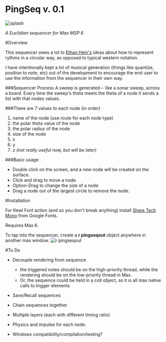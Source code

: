 PingSeq v. 0.1
=======

![splash](https://raw.githubusercontent.com/lindseymysse/pingseq/master/splash.png)

*A Euclidian sequencer for Max MSP 6*

#Overview

This sequencer owes a lot to [Ethan Hein's](http://www.ethanhein.com/wp/my-nyu-masters-thesis/visualizing-rhythm/) ideas about how to represent rythms in a circular way, as opposed to typical western notation.

I have intentionally kept a lot of musical generation (things like quantize, position to note, etc) out of the development to encourage the end user to use the information from the sequencer in their own way.


###Sequencer Process
A sweep is generated-- like a sonar sweep, across a board. Every time the sweep's theta meets the theta of a node it sends a list with that nodes values.

###There are 7 values to each node (in order)
1. name of the node (use route for each node type)
2. the polar theta value of the node
3. the polar radius of the node
4. size of the node
5. x
6. y
7. z *(not really useful now, but will be later)*


###Basic usage

- Double click on the screen, and a new node will be created on the surface.
- Click and drag to move a node.
- Option-Drag to change the size of a node
- Drag a node out of the largest circle to remove the node.


#Installation

For Kewl Font action (and so you don't break anything) install [Share Tech Mono](http://www.google.com/fonts/specimen/Share+Tech+Mono) from Google Fonts.

Requires Max 6.

To tap into the sequencer, create a **r pingseqout** object anywhere in another max window.
![r pingseqout](https://raw.githubusercontent.com/lindseymysse/pingseq/master/pingseqout.png)


#To Do
- Decouple rendering from sequence
  - the triggered notes should be on the high-priority thread, while the rendering should be on the low-priority thread in Max.
  - Or, the sequence could be held in a coll object, so it is all max native calls to trigger elements

- Save/Recall sequences

- Chain sequences together

- Multiple layers (each with different timing ratio)

- Physics and impulse for each node.

- Windows compatibility/compilation/testing?